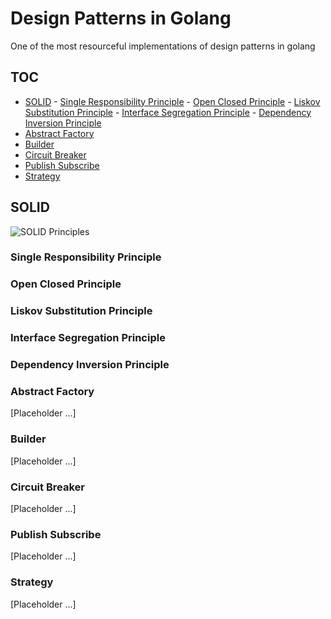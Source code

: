# Design Patterns in Golang

One of the most resourceful implementations of design patterns in golang

## TOC

- [SOLID](#solid)
        - [Single Responsibility Principle](#single-responsibility-principle)
        - [Open Closed Principle](#open-closed-principle)
        - [Liskov Substitution Principle](#liskov-substitution-principle)
        - [Interface Segregation Principle](#interface-segregation-principle)
        - [Dependency Inversion Principle](#dependency-inversion-principle)
- [Abstract Factory](#abstract-factory)
- [Builder](#builder)
- [Circuit Breaker](#circuit-breaker)
- [Publish Subscribe](#publish-subscribe)
- [Strategy](#strategy)

## SOLID

![SOLID Principles](https://www.dckap.com/blog/wp-content/uploads/2018/06/SOLID-PNG.png)

### Single Responsibility Principle

### Open Closed Principle
### Liskov Substitution Principle
### Interface Segregation Principle
### Dependency Inversion Principle

### Abstract Factory

[Placeholder ...]

### Builder

[Placeholder ...]

### Circuit Breaker

[Placeholder ...]

### Publish Subscribe

[Placeholder ...]

### Strategy

[Placeholder ...]
